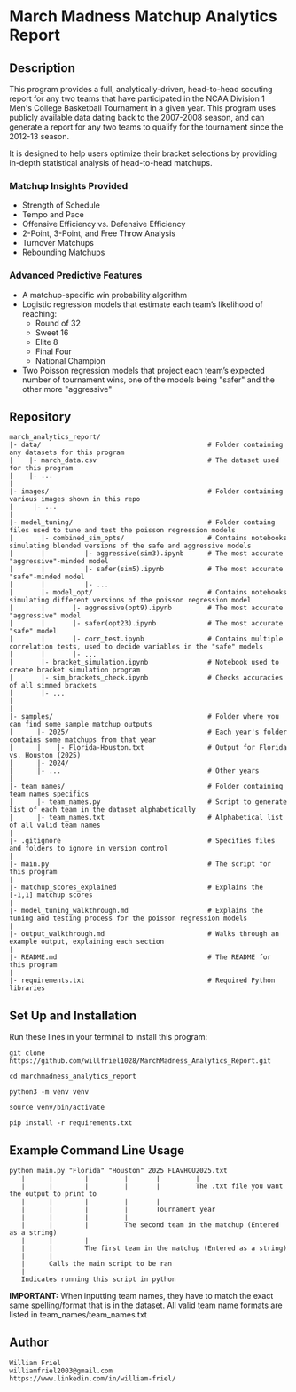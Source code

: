 # March Madness Matchup Analytics Report

## Description

This program provides a full, analytically-driven, head-to-head scouting report for any two teams that have participated in the NCAA Division 1 Men's College Basketball Tournament in a given year. This program uses publicly available data dating back to the 2007-2008 season, and can generate a report for any two teams to qualify for the tournament since the 2012-13 season. 

It is designed to help users optimize their bracket selections by providing in-depth statistical analysis of head-to-head matchups.

### Matchup Insights Provided

- Strength of Schedule
- Tempo and Pace
- Offensive Efficiency vs. Defensive Efficiency
- 2-Point, 3-Point, and Free Throw Analysis
- Turnover Matchups
- Rebounding Matchups

### Advanced Predictive Features

- A matchup-specific win probability algorithm
- Logistic regression models that estimate each team’s likelihood of reaching:
  - Round of 32
  - Sweet 16
  - Elite 8
  - Final Four
  - National Champion
- Two Poisson regression models that project each team’s expected number of tournament wins, one of the models being "safer" and the other more "aggressive"

## Repository

```
march_analytics_report/
|- data/                                          # Folder containing any datasets for this program
|    |- march_data.csv                            # The dataset used for this program
|    |- ...
|
|- images/                                        # Folder containing various images shown in this repo
|     |- ...
|
|- model_tuning/                                  # Folder containg files used to tune and test the poisson regression models
|       |- combined_sim_opts/                     # Contains notebooks simulating blended versions of the safe and aggressive models
|       |          |- aggressive(sim3).ipynb      # The most accurate "aggressive"-minded model
|       |          |- safer(sim5).ipynb           # The most accurate "safe"-minded model
|       |          |- ...
|       |- model_opt/                             # Contains notebooks simulating different versions of the poisson regression model
|       |       |- aggressive(opt9).ipynb         # The most accurate "aggressive" model
|       |       |- safer(opt23).ipynb             # The most accurate "safe" model
|       |       |- corr_test.ipynb                # Contains multiple correlation tests, used to decide variables in the "safe" models
|       |       |- ...
|       |- bracket_simulation.ipynb               # Notebook used to create bracket simulation program
|       |- sim_brackets_check.ipynb               # Checks accuracies of all simmed brackets
|       |- ...
|       
|
|- samples/                                       # Folder where you can find some sample matchup outputs
|      |- 2025/                                   # Each year's folder contains some matchups from that year
|      |    |- Florida-Houston.txt                # Output for Florida vs. Houston (2025)
|      |- 2024/
|      |- ...                                     # Other years
|
|- team_names/                                    # Folder containing team names specifics
|      |- team_names.py                           # Script to generate list of each team in the dataset alphabetically
|      |- team_names.txt                          # Alphabetical list of all valid team names
|
|- .gitignore                                     # Specifies files and folders to ignore in version control
|
|- main.py                                        # The script for this program
|
|- matchup_scores_explained                       # Explains the [-1,1] matchup scores
|
|- model_tuning_walkthrough.md                    # Explains the tuning and testing process for the poisson regression models
|
|- output_walkthrough.md                          # Walks through an example output, explaining each section
|
|- README.md                                      # The README for this program
|
|- requirements.txt                               # Required Python libraries

```
## Set Up and Installation

Run these lines in your terminal to install this program:
```
git clone https://github.com/willfriel1028/MarchMadness_Analytics_Report.git
```
```
cd marchmadness_analytics_report
```
```
python3 -m venv venv
```
```
source venv/bin/activate
```
```
pip install -r requirements.txt
```
## Example Command Line Usage
```
python main.py "Florida" "Houston" 2025 FLAvHOU2025.txt
   |      |        |         |       |         |
   |      |        |         |       |         The .txt file you want the output to print to
   |      |        |         |       |
   |      |        |         |       Tournament year
   |      |        |         |
   |      |        |         The second team in the matchup (Entered as a string)
   |      |        |
   |      |        The first team in the matchup (Entered as a string)
   |      |
   |      Calls the main script to be ran
   |
   Indicates running this script in python
```   
**IMPORTANT:** When inputting team names, they have to match the exact same spelling/format that is in the dataset. All valid team name formats are listed in team_names/team_names.txt

## Author
```
William Friel
williamfriel2003@gmail.com
https://www.linkedin.com/in/william-friel/
```